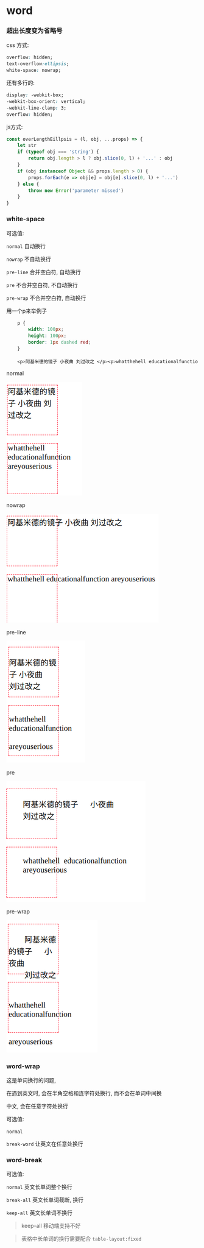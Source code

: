 # word

### 超出长度变为省略号

css 方式:

``` css
overflow: hidden;
text-overflow:ellipsis;
white-space: nowrap;
```

还有多行的:

``` css
display: -webkit-box;
-webkit-box-orient: vertical;
-webkit-line-clamp: 3;
overflow: hidden;
```

js方式: 

``` js
const overLengthEillpsis = (l, obj, ...props) => {
    let str
    if (typeof obj === 'string') {
        return obj.length > l ? obj.slice(0, l) + '...' : obj
    }
    if (obj instanceof Object && props.length > 0) {
        props.forEach(e => obj[e] = obj[e].slice(0, l) + '...')
    } else {
        throw new Error('parameter missed')
    }
}
```

### white-space

可选值: 

`normal` 自动换行

`nowrap` 不自动换行

`pre-line` 合并空白符, 自动换行

`pre` 不合并空白符, 不自动换行

`pre-wrap` 不合并空白符, 自动换行

用一个p来举例子

``` css
    p {
        width: 100px;
        height: 100px;
        border: 1px dashed red;
    }

    <p>阿基米德的镜子 小夜曲 刘过改之 </p><p>whatthehell educationalfunction areyouserious </p>
```

normal

![img](../img/20171205001.png)

nowrap

![img](../img/20171205002.png)

pre-line

![img](../img/20171205003.png)

pre

![img](../img/20171205004.png)

pre-wrap

![img](../img/20171205005.png)

### word-wrap

这是单词换行的问题, 

在遇到英文时, 会在半角空格和连字符处换行, 而不会在单词中间换

中文, 会在任意字符处换行

可选值:

`normal` 

`break-word` 让英文在任意处换行

### word-break

可选值:

`normal` 英文长单词整个换行

`break-all` 英文长单词截断, 换行

`keep-all` 英文长单词不换行

> keep-all 移动端支持不好

> 表格中长单词的换行需要配合 `table-layout:fixed` 

